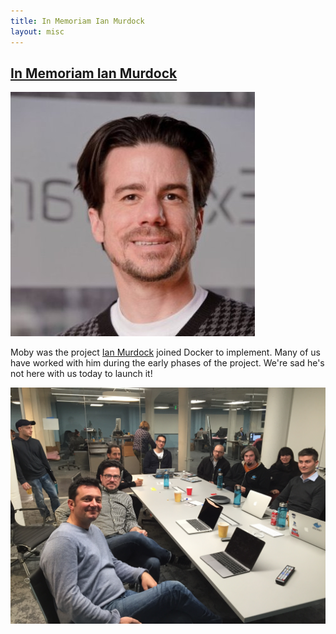 ```yaml
---
title: In Memoriam Ian Murdock
layout: misc
---
```


## [In Memoriam Ian Murdock](https://blog.docker.com/2015/12/ian-murdock/)

<div class="center-content">
<div class="content-item--fixed">
<div class="card">
	<img src="/images/ian.jpg">       
	<p class="card-text">Moby was the project <a href="https://en.wikipedia.org/wiki/Ian_Murdock">Ian Murdock</a> joined Docker to implement. Many of us have worked with him during the early phases of the project. We're sad he's not here with us today to launch it!</p>
	<img src="/images/ian-and-moby-team.jpg">
</div>
</div>
</div>


